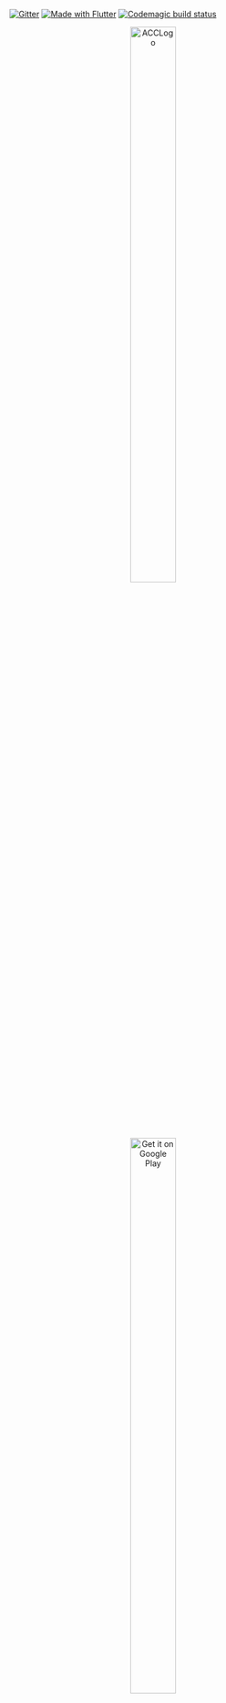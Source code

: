 [![Gitter](https://badges.gitter.im/AnimalCrossingCompletionist/community.svg)](https://gitter.im/AnimalCrossingCompletionist/community?utm_source=badge&utm_medium=badge&utm_campaign=pr-badge)
[![Made with Flutter](https://img.shields.io/badge/Made%20with-Flutter-%2345D1FE)](https://flutter.dev/)
[![Codemagic build status](https://api.codemagic.io/apps/5eb81e53a6d15e519e709c44/5eb81e53a6d15e519e709c43/status_badge.svg)](https://codemagic.io/apps/5eb81e53a6d15e519e709c44/5eb81e53a6d15e519e709c43/latest_build)

<p align="center"><img alt='ACCLogo' height='50%'  width='40%' src='https://user-images.githubusercontent.com/20175372/82159941-2add1300-9892-11ea-9806-6838214ecf68.png'/>
    <a href='https://play.google.com/store/apps/details?id=dev.enzoconty.animal_crossing_completion&pcampaignid=pcampaignidMKT-Other-global-all-co-prtnr-py-PartBadge-Mar2515-1'>
       <br> <img alt='Get it on Google Play' height='50%'  width='40%' src='https://play.google.com/intl/en_us/badges/static/images/badges/en_badge_web_generic.png'/></a></p>

# Animal Crossing Completionist

A Flutter project to complete & recolt all collectibles species of fishes, bugs & fossils from Animal Crossing: New Horizons.

## TODO:

- Make better code, some part of the code are wacky and im not proud of it. 

- Search bar to filter tiles

- Find a way to provide artwork information, not a switch case for ~40 elems.

## PREVIEW:

<p float="left">
    <img src="https://user-images.githubusercontent.com/20175372/82259390-c8504980-995b-11ea-8d45-630b45ea7059.gif" width="100%" style="margin: 0px 0px 0px 0px;"><br>
    <img src="https://user-images.githubusercontent.com/20175372/82262906-18caa580-9962-11ea-8f7e-388a4a800ece.png" width="33%" style="margin: 0px 0px 0px 0px;">
    <img src="https://user-images.githubusercontent.com/20175372/82262902-17997880-9962-11ea-97f9-669a2a01a9e0.png" width="33%" style="margin: 0px 0px 0px 0px;">
    <img src="https://user-images.githubusercontent.com/20175372/82262907-18caa580-9962-11ea-9f1b-07dc2e700924.png" width="33%" style="margin: 0px 0px 0px 0px;">
    <img src="https://user-images.githubusercontent.com/20175372/82262912-19fbd280-9962-11ea-9cec-e9481c884290.png" width="100%" style="margin: 0px 0px 0px 0px;">
    <img src="https://user-images.githubusercontent.com/20175372/82262908-19633c00-9962-11ea-9662-1cb59242e578.png" width="33%" style="margin: 0px 0px 0px 0px;">
    <img src="https://user-images.githubusercontent.com/20175372/82262910-19633c00-9962-11ea-8d86-6f65534e792d.png" width="33%" style="margin: 0px 0px 0px 0px;">
    <img src="https://user-images.githubusercontent.com/20175372/77908575-0dc19600-728c-11ea-8fb1-030ca9e74b70.png" width="33%" style="margin: 0px 0px 0px 0px;">
</p>

## RELEASES:

Thanks to y'all, the app has now more than 8000 downloads !
On the [PlayStore](https://play.google.com/store/apps/details?id=dev.enzoconty.animal_crossing_completion)

